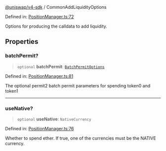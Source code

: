 [@uniswap/v4-sdk](../overview.md) / CommonAddLiquidityOptions

Defined in: [PositionManager.ts:72](https://github.com/Uniswap/sdks/blob/9cf6edb2df79338ae58f7ea7ca979c35a8a9bd56/sdks/v4-sdk/src/PositionManager.ts#L72)

Options for producing the calldata to add liquidity.

## Properties

### batchPermit?

> `optional` **batchPermit**: [`BatchPermitOptions`](BatchPermitOptions.md)

Defined in: [PositionManager.ts:81](https://github.com/Uniswap/sdks/blob/9cf6edb2df79338ae58f7ea7ca979c35a8a9bd56/sdks/v4-sdk/src/PositionManager.ts#L81)

The optional permit2 batch permit parameters for spending token0 and token1

***

### useNative?

> `optional` **useNative**: `NativeCurrency`

Defined in: [PositionManager.ts:76](https://github.com/Uniswap/sdks/blob/9cf6edb2df79338ae58f7ea7ca979c35a8a9bd56/sdks/v4-sdk/src/PositionManager.ts#L76)

Whether to spend ether. If true, one of the currencies must be the NATIVE currency.
